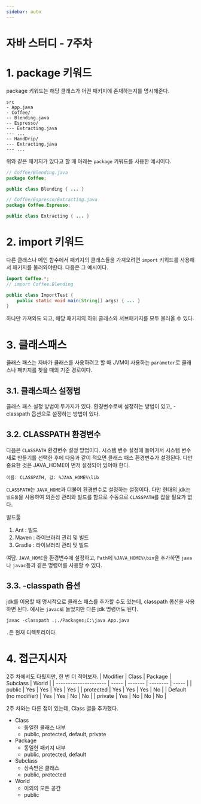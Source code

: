 ```yaml
---
sidebar: auto
---
```

# 자바 스터디 - 7주차
# 1. package 키워드
package 키워드는 해당 클래스가 어떤 패키지에 존재하는지를 명시해준다.
```
src
- App.java
- Coffee/
-- Blending.java
-- Espresso/
--- Extracting.java
--- ...
-- HandDrip/
--- Extracting.java
--- ...
```
위와 같은 패키지가 있다고 할 때 아래는 `package` 키워드를 사용한 예시이다.
```java
// Coffee/Blending.java
package Coffee;

public class Blending { ... }
```
```java
// Coffee/Espresso/Extracting.java
package Coffee.Espresso;

public class Extracting { ... }
```

# 2. import 키워드
다른 클래스나 메인 함수에서 패키지의 클래스들을 가져오려면 `import` 키워드를 사용해서 패키지를 불러와야한다. 다음은 그 예시이다.
```java
import Coffee.*;
// import Coffee.Blending

public class ImportTest {
    public static void main(String[] args) { ... }
}
```
하나만 가져와도 되고, 해당 패키지의 하위 클래스와 서브패키지를 모두 불러올 수 있다.

# 3. 클래스패스
클래스 패스는 자바가 클래스를 사용하려고 할 때 JVM이 사용하는 `parameter`로 클래스나 패키지를 찾을 때의 기준 경로이다.

## 3.1. 클래스패스 설정법
클래스 패스 설정 방법이 두가지가 있다. 환경변수로써 설정하는 방법이 있고, -classpath 옵션으로 설정하는 방법이 있다.

## 3.2. CLASSPATH 환경변수
다음은 `CLASSPATH` 환경변수 설정 방법이다. 시스템 변수 설정에 들어가서 시스템 변수 새로 만들기를 선택한 후에 다음과 같이 적으면 클래스 패스 환경변수가 설정된다. 다만 중요한 것은 JAVA_HOME이 먼저 설정되어 있어야 한다.
```
이름: CLASSPATH, 값: %JAVA_HOME%\lib
```

`CLASSPATH`는 `JAVA_HOME`과 더불어 환경변수로 설정하는 설정이다. 다만 현대의 jdk는 `빌드툴`을 사용하여 의존성 관리와 빌드를 함으로 수동으로 `CLASSPATH`를 잡을 필요가 없다.

빌드툴
1. Ant : 빌드
2. Maven : 라이브러리 관리 및 빌드
3. Gradle : 라이브러리 관리 및 빌드

여담.
`JAVA_HOME`을 환경변수에 설정하고, `Path`에 `%JAVA_HOME%\bin`을 추가하면 `java`나 `javac`등과 같은 명령어를 사용할 수 있다.

## 3.3. -classpath 옵션
jdk를 이용할 때 명시적으로 클래스 패스를 추가할 수도 있는데, classpath 옵션을 사용하면 된다. 예시는 `javac`로 들었지만 다른 jdk 명령어도 된다.
```console
javac -classpath .;./Packages;C:\java App.java
```
`.`은 현재 디렉토리이다.

# 4. 접근지시자
2주 차에서도 다뤘지만, 한 번 더 적어보자.
| Modifier              | Class | Package | Subclass | World |
| --------------------- | ----- | ------- | -------- | ----- |
| public                | Yes   | Yes     | Yes      | Yes   |
| protected             | Yes   | Yes     | Yes      | No    |
| Default (no modifier) | Yes   | Yes     | No       | No    |
| private               | Yes   | No      | No       | No    |

2주 차와는 다른 점이 있는데, Class 열을 추가했다.
- Class
  - 동일한 클래스 내부
  - public, protected, default, private
- Package
  - 동일한 패키지 내부
  - public, protected, default
- Subclass
  - 상속받은 클래스
  - public, protected
- World
  - 이외의 모든 공간
  - public